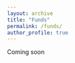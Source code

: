 ```yaml
---
layout: archive
title: "Funds"
permalink: /funds/
author_profile: true
---
```


Coming soon
